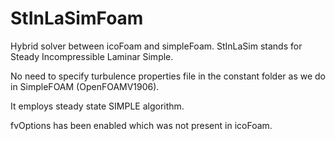 # StInLaSimFoam
Hybrid solver between icoFoam and simpleFoam. StInLaSim stands for Steady Incompressible Laminar Simple. 

No need to specify turbulence properties file in the constant folder as we do in SimpleFOAM (OpenFOAMV1906). 

It employs steady state SIMPLE algorithm. 

fvOptions has been enabled which was not present in icoFoam. 
